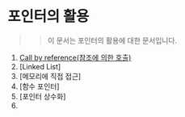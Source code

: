 # 포인터의 활용

>> 이 문서는 포인터의 활용에 대한 문서입니다.

  1. [Call by reference(참조에 의한 호출)](https://github.com/Nighthom/Files/blob/main/Study/C/lesson/Pointer/%ED%8F%AC%EC%9D%B8%ED%84%B0%20%ED%99%9C%EC%9A%A9/Call%20by%20Reference.md)
  2. [Linked List]
  3. [메모리에 직접 접근]
  4. [함수 포인터]
  5. [포인터 상수화]
  6. 
